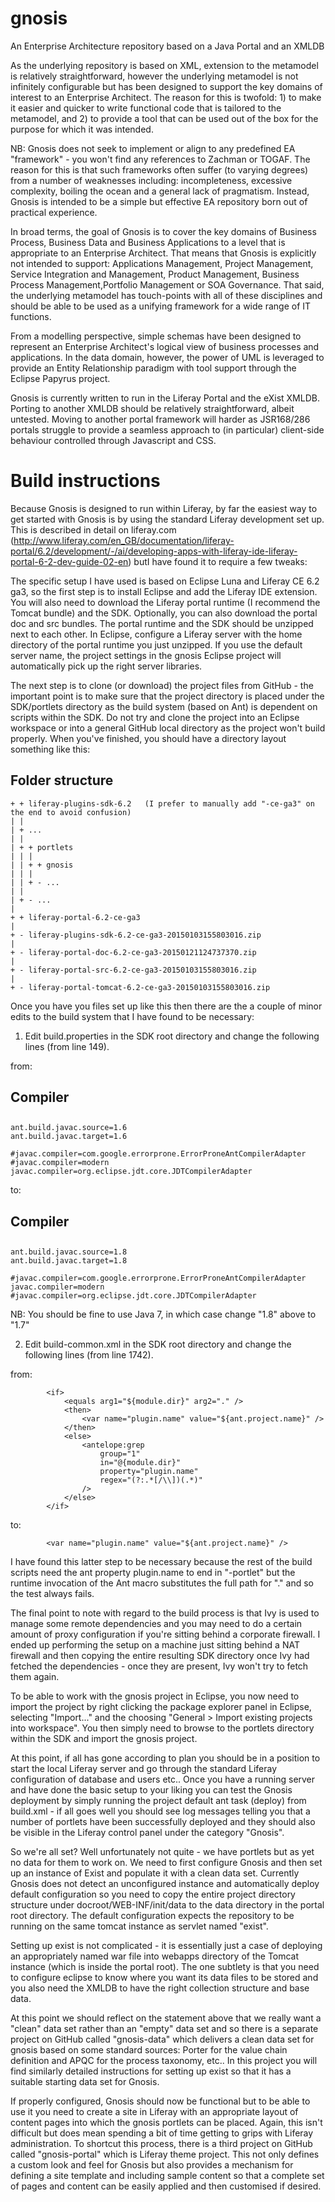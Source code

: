 gnosis
======

An Enterprise Architecture repository based on a Java Portal and an XMLDB

As the underlying repository is based on XML, extension to the metamodel is relatively straightforward, however the underlying metamodel is not infinitely configurable but has been designed to support the key domains of interest to an Enterprise Architect. The reason for this is twofold: 1) to make it easier and quicker to write functional code that is tailored to the metamodel, and 2) to provide a tool that can be used out of the box for the purpose for which it was intended.

NB: Gnosis does not seek to implement or align to any predefined EA "framework" - you won't find any references to Zachman or TOGAF. The reason for this is that such frameworks often suffer (to varying degrees) from a number of weaknesses including: incompleteness, excessive complexity, boiling the ocean and a general lack of pragmatism. Instead, Gnosis is intended to be a simple but effective EA repository born out of practical experience.

In broad terms, the goal of Gnosis is to cover the key domains of Business Process, Business Data and Business Applications to a level that is appropriate to an Enterprise Architect. That means that Gnosis is explicitly not intended to support: Applications Management, Project Management, Service Integration and Management, Product Management, Business Process Management,Portfolio Management or SOA Governance. That said, the underlying metamodel has touch-points with all of these disciplines and should be able to be used as a unifying framework for a wide range of IT functions.

From a modelling perspective, simple schemas have been designed to represent an Enterprise Architect's logical view of business processes and applications. In the data domain, however, the power of UML is leveraged to provide an Entity Relationship paradigm with tool support through the Eclipse Papyrus project.

Gnosis is currently written to run in the Liferay Portal and the eXist XMLDB. Porting to another XMLDB should be relatively straightforward, albeit untested. Moving to another portal framework will harder as JSR168/286 portals struggle to provide a seamless approach to (in particular) client-side behaviour controlled through Javascript and CSS.

Build instructions
==================

Because Gnosis is designed to run within Liferay, by far the easiest way to get started with Gnosis is by using the standard Liferay development set up. This is described in detail on liferay.com (http://www.liferay.com/en_GB/documentation/liferay-portal/6.2/development/-/ai/developing-apps-with-liferay-ide-liferay-portal-6-2-dev-guide-02-en) butI have found it to require a few tweaks:

The specific setup I have used is based on Eclipse Luna and Liferay CE 6.2 ga3, so the first step is to install Eclipse and add the Liferay IDE extension. You will also need to download the Liferay portal runtime (I recommend the Tomcat bundle) and the SDK. Optionally, you can also download the portal doc and src bundles. The portal runtime and the SDK should be unzipped next to each other. In Eclipse, configure a Liferay server with the home directory of the portal runtime you just unzipped. If you use the default server name, the project settings in the gnosis Eclipse project will automatically pick up the right server libraries.

The next step is to clone (or download) the project files from GitHub - the important point is to make sure that the project directory is placed under the SDK/portlets directory as the build system (based on Ant) is dependent on scripts within the SDK. Do not try and clone the project into an Eclipse workspace or into a general GitHub local directory as the project won't build properly. When you've finished, you should have a directory layout something like this:

## Folder structure
    + + liferay-plugins-sdk-6.2   (I prefer to manually add "-ce-ga3" on the end to avoid confusion)
    | |
    | + ...
    | |
    | + + portlets
    | | |
    | | + + gnosis
    | | |
    | | + - ...
    | |
    | + - ...
    |
    + + liferay-portal-6.2-ce-ga3
    |
    + - liferay-plugins-sdk-6.2-ce-ga3-20150103155803016.zip
    |
    + - liferay-portal-doc-6.2-ce-ga3-20150121124737370.zip
    |
    + - liferay-portal-src-6.2-ce-ga3-20150103155803016.zip
    |
    + - liferay-portal-tomcat-6.2-ce-ga3-20150103155803016.zip

Once you have you files set up like this then there are the a couple of minor edits to the build system that I have found to be necessary:

1. Edit build.properties in the SDK root directory and change the following lines (from line 149).

from:

##
## Compiler
##

    ant.build.javac.source=1.6
    ant.build.javac.target=1.6

    #javac.compiler=com.google.errorprone.ErrorProneAntCompilerAdapter
    #javac.compiler=modern
    javac.compiler=org.eclipse.jdt.core.JDTCompilerAdapter

to:

##
## Compiler
##

    ant.build.javac.source=1.8
    ant.build.javac.target=1.8

    #javac.compiler=com.google.errorprone.ErrorProneAntCompilerAdapter
    javac.compiler=modern
    #javac.compiler=org.eclipse.jdt.core.JDTCompilerAdapter

NB: You should be fine to use Java 7, in which case change "1.8" above to "1.7"

2. Edit build-common.xml in the SDK root directory and change the following lines (from line 1742).

from:

			<if>
				<equals arg1="${module.dir}" arg2="." />
				<then>
					<var name="plugin.name" value="${ant.project.name}" />
				</then>
				<else>
					<antelope:grep
						group="1"
						in="@{module.dir}"
						property="plugin.name"
						regex="(?:.*[/\\])(.*)"
					/>
				</else>
			</if>

to:
			
			<var name="plugin.name" value="${ant.project.name}" />

I have found this latter step to be necessary because the rest of the build scripts need the ant property plugin.name to end in "-portlet" but the runtime invocation of the Ant macro substitutes the full path for "." and so the test always fails.

The final point to note with regard to the build process is that Ivy is used to manage some remote dependencies and you may need to do a certain amount of proxy configuration if you're sitting behind a corporate firewall. I ended up performing the setup on a machine just sitting behind a NAT firewall and then copying the entire resulting SDK directory once Ivy had fetched the dependencies - once they are present, Ivy won't try to fetch them again.

To be able to work with the gnosis project in Eclipse, you now need to import the project by right clicking the package explorer panel in Eclipse, selecting "Import..." and the choosing "General > Import existing projects into workspace". You then simply need to browse to the portlets directory within the SDK and import the gnosis project.

At this point, if all has gone according to plan you should be in a position to start the local Liferay server and go through the standard Liferay configuration of database and users etc.. Once you have a running server and have done the basic setup to your liking you can test the Gnosis deployment by simply running the project default ant task (deploy) from build.xml - if all goes well you should see log messages telling you that a number of portlets have been successfully deployed and they should also be visible in the Liferay control panel under the category "Gnosis".

So we're all set? Well unfortunately not quite - we have portlets but as yet no data for them to work on. We need to first configure Gnosis and then set up an instance of Exist and populate it with a clean data set. Currently Gnosis does not detect an unconfigured instance and automatically deploy default configuration so you need to copy the entire project directory structure under docroot/WEB-INF/init/data to the data directory in the portal root directory. The default configuration expects the repository to be running on the same tomcat instance as servlet named "exist".

Setting up exist is not complicated - it is essentially just a case of deploying an appropriately named war file into webapps directory of the Tomcat instance (which is inside the portal root). The one subtlety is that you need to configure eclipse to know where you want its data files to be stored and you also need the XMLDB to have the right collection structure and base data.

At this point we should reflect on the statement above that we really want a "clean" data set rather than an "empty" data set and so there is a separate project on GitHub called "gnosis-data" which delivers a clean data set for gnosis based on some standard sources: Porter for the value chain definition and APQC for the process taxonomy, etc.. In this project you will find similarly detailed instructions for setting up exist so that it has a suitable starting data set for Gnosis.

If properly configured, Gnosis should now be functional but to be able to use it you need to create a site in Liferay with an appropriate layout of content pages into which the gnosis portlets can be placed. Again, this isn't difficult but does mean spending a bit of time getting to grips with Liferay administration. To shortcut this process, there is a third project on GitHub called "gnosis-portal" which is Liferay theme project. This not only defines a custom look and feel for Gnosis but also provides a mechanism for defining a site template and including sample content so that a complete set of pages and content can be easily applied and then customised if desired.
